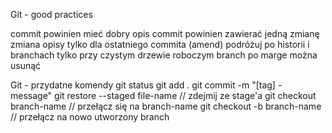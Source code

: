 
Git - good practices

commit powinien mieć dobry opis
commit powinien zawierać jedną zmianę
zmiana opisy tylko dla ostatniego commita (amend)
podróżuj po historii i branchach tylko przy czystym drzewie roboczym
branch po marge można usunąć


Git - przydatne komendy
git status
git add . 
git commit -m "[tag] - message"
git restore --staged file-name // zdejmij ze stage'a
git checkout branch-name // przełącz się na branch-name
git checkout -b branch-name // przełącz na nowo utworzony branch
